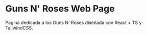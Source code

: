 # Guns N' Roses Web Page

Pagina dedicada a los Guns N' Roses diseñada con React + TS y TailwindCSS.
